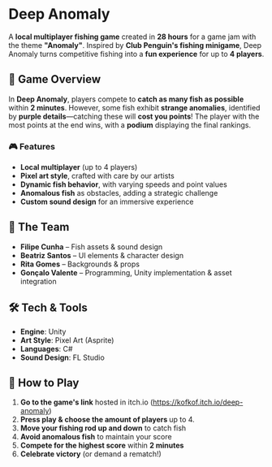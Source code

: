 <p></p>
<h1>Deep Anomaly</h1>
<p>A <strong>local multiplayer fishing game</strong> created in <strong>28 hours</strong> for a game jam with the theme <strong>"Anomaly"</strong>. Inspired by <strong>Club Penguin's fishing minigame</strong>, Deep Anomaly turns competitive fishing into a <strong>fun experience</strong> for up to <strong>4 players</strong>.
</p>
<h2>📜 Game Overview</h2>
<p>In <strong>Deep Anomaly</strong>, players compete to <strong>catch as many fish as possible</strong> within <strong>2 minutes</strong>. However, some fish exhibit <strong>strange anomalies</strong>, identified by <strong>purple details</strong>&mdash;catching these will <strong>cost you points</strong>! The player with the most points at the end wins, with a <strong>podium</strong> displaying the final rankings.
</p>
<h3>🎮 Features</h3>
<ul><li><strong>Local multiplayer</strong> (up to 4 players)
</li><li><strong>Pixel art style</strong>, crafted with care by our artists
</li><li><strong>Dynamic fish behavior</strong>, with varying speeds and point values
</li><li><strong>Anomalous fish</strong> as obstacles, adding a strategic challenge
</li><li><strong>Custom sound design</strong> for an immersive experience
</li></ul>
<h2>🎨 The Team</h2>
<ul><li><strong>Filipe Cunha</strong>&nbsp;– Fish assets & sound design
</li><li><strong>Beatriz Santos</strong>&nbsp;– UI elements & character design
</li><li><strong>Rita Gomes</strong>&nbsp;– Backgrounds & props
</li><li><strong>Gonçalo Valente</strong> – Programming, Unity implementation & asset integration
</li></ul>
<h2>🛠️ Tech & Tools</h2>
<ul><li><strong>Engine</strong>: Unity
</li><li><strong>Art Style</strong>: Pixel Art&nbsp;(Asprite)</li><li><strong>Languages</strong>: C#</li>
<li><strong>Sound Design</strong>: FL Studio</li></ul>
<h2>🚀 How to Play</h2>
<ol><li><strong>Go to the game's link</strong> hosted in itch.io&nbsp;(<a href="https://kofkof.itch.io/deep-anomaly">https://kofkof.itch.io/deep-anomaly</a>)
</li><li><strong>Press play & choose the amount of players&nbsp;</strong>up to 4.&nbsp;</li><li><strong>Move your fishing rod up and down</strong>&nbsp;to catch fish
</li><li><strong>Avoid anomalous fish</strong> to maintain your score
</li><li><strong>Compete for the highest score</strong> within <strong>2 minutes</strong>
</li><li><strong>Celebrate victory</strong> (or demand a rematch!)
</li></ol>
